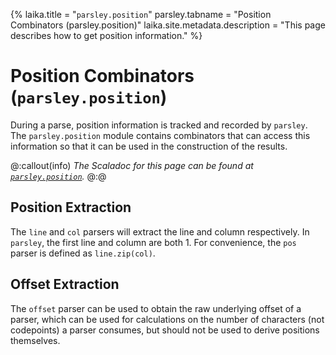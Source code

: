 {%
laika.title = "`parsley.position`"
parsley.tabname = "Position Combinators (parsley.position)"
laika.site.metadata.description = "This page describes how to get position information."
%}
# Position Combinators (`parsley.position`)

During a parse, position information is tracked and recorded by `parsley`.
The `parsley.position` module contains combinators that can access this
information so that it can be used in the construction of the results.

@:callout(info)
*The Scaladoc for this page can be found at [`parsley.position`](@:api(parsley.position$)).*
@:@

## Position Extraction
The `line` and `col` parsers will extract the line and column respectively. In
`parsley`, the first line and column are both 1. For convenience, the `pos`
parser is defined as `line.zip(col)`.

## Offset Extraction
The `offset` parser can be used to obtain the raw underlying offset of
a parser, which can be used for calculations on the number of characters (not codepoints) a parser consumes, but should not be used to derive positions themselves.
